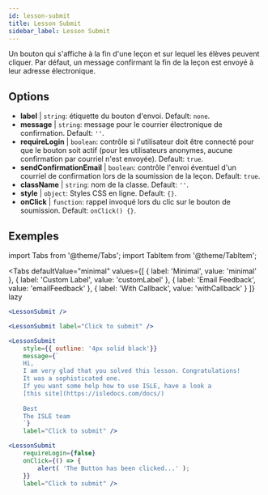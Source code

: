 ```yaml
---
id: lesson-submit 
title: Lesson Submit
sidebar_label: Lesson Submit
---
```


Un bouton qui s'affiche à la fin d'une leçon et sur lequel les élèves peuvent cliquer. Par défaut, un message confirmant la fin de la leçon est envoyé à leur adresse électronique.

## Options

* __label__ | `string`: étiquette du bouton d'envoi. Default: `none`.
* __message__ | `string`: message pour le courrier électronique de confirmation. Default: `''`.
* __requireLogin__ | `boolean`: contrôle si l'utilisateur doit être connecté pour que le bouton soit actif (pour les utilisateurs anonymes, aucune confirmation par courriel n'est envoyée). Default: `true`.
* __sendConfirmationEmail__ | `boolean`: contrôle l'envoi éventuel d'un courriel de confirmation lors de la soumission de la leçon. Default: `true`.
* __className__ | `string`: nom de la classe. Default: `''`.
* __style__ | `object`: Styles CSS en ligne. Default: `{}`.
* __onClick__ | `function`: rappel invoqué lors du clic sur le bouton de soumission. Default: `onClick() {}`.


## Exemples

import Tabs from '@theme/Tabs';
import TabItem from '@theme/TabItem';

<Tabs
    defaultValue="minimal"
    values={[
        { label: 'Minimal', value: 'minimal' },
        { label: 'Custom Label', value: 'customLabel' },
        { label: 'Email Feedback', value: 'emailFeedback' },
        { label: 'With Callback', value: 'withCallback' }
    ]}
    lazy
>
<TabItem value="minimal">

```jsx live
<LessonSubmit />
```

</TabItem>

<TabItem value="customLabel">

```jsx live
<LessonSubmit label="Click to submit" />
```

</TabItem>

<TabItem value="withEmail">

```jsx live
<LessonSubmit 
    style={{ outline: '4px solid black'}}
    message={`
    Hi,
    I am very glad that you solved this lesson. Congratulations! 
    It was a sophisticated one.
    If you want some help how to use ISLE, have a look a 
    [this site](https://isledocs.com/docs/)
    
    Best
    The ISLE team
    `}
    label="Click to submit" />
```
</TabItem>

<TabItem value="withCallback">

```jsx live
<LessonSubmit 
    requireLogin={false}
    onClick={() => {
        alert( 'The Button has been clicked...' );
    }}
    label="Click to submit" />
```
</TabItem>

</Tabs>
